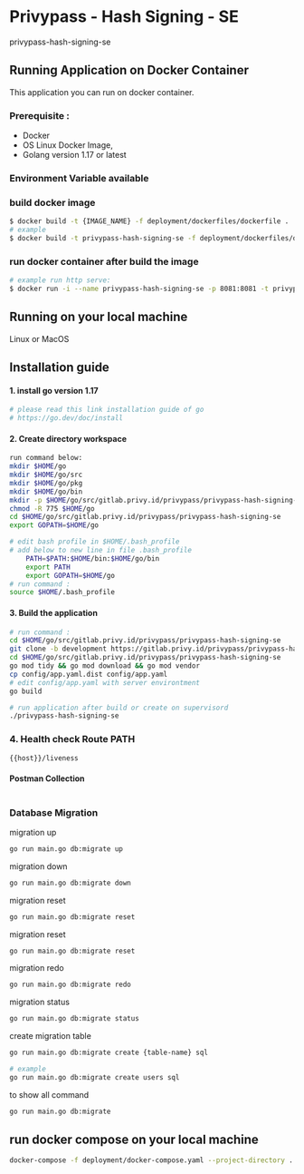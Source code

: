 # Privypass - Hash Signing - SE

privypass-hash-signing-se



## Running Application on Docker Container

This application you can run on docker container.

### Prerequisite :
* Docker
* OS Linux Docker Image, 
* Golang version 1.17 or latest

### Environment Variable available


### build docker image
```bash
$ docker build -t {IMAGE_NAME} -f deployment/dockerfiles/dockerfile .
# example
$ docker build -t privypass-hash-signing-se -f deployment/dockerfiles/dockerfile .
```

### run docker container after build the image
```bash
# example run http serve:
$ docker run -i --name privypass-hash-signing-se -p 8081:8081 -t privypass-hash-signing-se

```


## Running on your local machine

Linux or MacOS

## Installation guide
#### 1. install go version 1.17
```bash
# please read this link installation guide of go
# https://go.dev/doc/install
```

#### 2. Create directory workspace    
```bash
run command below: 
mkdir $HOME/go
mkdir $HOME/go/src
mkdir $HOME/go/pkg
mkdir $HOME/go/bin
mkdir -p $HOME/go/src/gitlab.privy.id/privypass/privypass-hash-signing-se
chmod -R 775 $HOME/go
cd $HOME/go/src/gitlab.privy.id/privypass/privypass-hash-signing-se
export GOPATH=$HOME/go
```    
```bash
# edit bash profile in $HOME/.bash_profile        
# add below to new line in file .bash_profile         
    PATH=$PATH:$HOME/bin:$HOME/go/bin
    export PATH  
    export GOPATH=$HOME/go 
# run command :
source $HOME/.bash_profile
```

#### 3. Build the application    
```bash
# run command :
cd $HOME/go/src/gitlab.privy.id/privypass/privypass-hash-signing-se
git clone -b development https://gitlab.privy.id/privypass/privypass-hash-signing-se .
cd $HOME/go/src/gitlab.privy.id/privypass/privypass-hash-signing-se
go mod tidy && go mod download && go mod vendor
cp config/app.yaml.dist config/app.yaml
# edit config/app.yaml with server environtment
go build

# run application after build or create on supervisord 
./privypass-hash-signing-se
```


### 4. Health check Route PATH
```bash
{{host}}/liveness
```


#### Postman Collection
```go
```

### Database Migration
migration up
```bash
go run main.go db:migrate up
```

migration down
```bash
go run main.go db:migrate down
```

migration reset
```bash
go run main.go db:migrate reset
```

migration reset
```bash
go run main.go db:migrate reset
```

migration redo
```bash
go run main.go db:migrate redo
```

migration status
```bash
go run main.go db:migrate status
```

create migration table
```bash
go run main.go db:migrate create {table-name} sql

# example
go run main.go db:migrate create users sql
```

to show all command
```bash
go run main.go db:migrate
```

## run docker compose on your local machine
```bash
docker-compose -f deployment/docker-compose.yaml --project-directory . up -d --build
```
